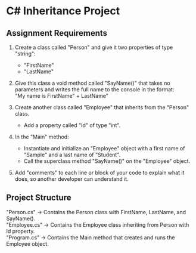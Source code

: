 # C# Inheritance Project

## Assignment Requirements  
1. Create a class called "Person" and give it two properties of type "string":  
   - "FirstName"  
   - "LastName"  

2. Give this class a void method called "SayName()" that takes no parameters and writes the full name to the console in the format:  
   "My name is FirstName" + LastName"

3. Create another class called "Employee" that inherits from the "Person" class.  
   - Add a property called "Id" of type "int".  

4. In the "Main" method:  
   - Instantiate and initialize an "Employee" object with a first name of "Sample" and a last name of "Student".  
   - Call the superclass method "SayName()" on the "Employee" object.  

5. Add "comments" to each line or block of your code to explain what it does, so another developer can understand it.


## Project Structure  
"Person.cs" → Contains the Person class with FirstName, LastName, and SayName().  
"Employee.cs" → Contains the Employee class inheriting from Person with Id property.  
"Program.cs" → Contains the Main method that creates and runs the Employee object.  

